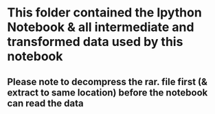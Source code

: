 
# This folder contained the Ipython Notebook & all intermediate and transformed data used by this notebook

## Please note to decompress the rar. file first (& extract to same location) before the notebook can read the data